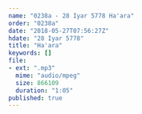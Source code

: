 ```yaml
---
name: "0238a - 28 Iyar 5778 Ha'ara"
order: "0238a"
date: "2018-05-27T07:56:27Z"
hdate: "28 Iyar 5778"
title: "Ha'ara"
keywords: []
file:
- ext: ".mp3"
  mime: "audio/mpeg"
  size: 866109
  duration: "1:05"
published: true
---
```


